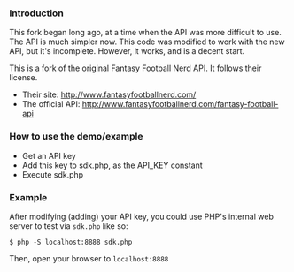 ### Introduction

This fork began long ago, at a time when the API was more difficult to use. The API is much simpler now. This code was modified to work with the new API, but it's incomplete. However, it works, and is a decent start.

This is a fork of the original Fantasy Football Nerd API. It follows their license.

* Their site:       <http://www.fantasyfootballnerd.com/>
* The official API: <http://www.fantasyfootballnerd.com/fantasy-football-api>

### How to use the demo/example

* Get an API key
* Add this key to sdk.php, as the API_KEY constant
* Execute sdk.php

### Example

After modifying (adding) your API key, you could use PHP's internal web server to test via `sdk.php` like so:

````
$ php -S localhost:8888 sdk.php
````

Then, open your browser to `localhost:8888`
